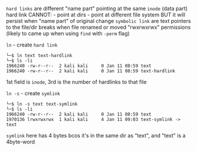 `hard links` are different "name part" pointing at the same `inode` (data part)
	hard link CANNOT:
		- point at dirs
		- point at different file system
	BUT it will persist when "name part" of original change
`symbolic link` are text pointers to the file/dir
	breaks when file renamed or moved
	"rwxrwxrwx" permissions (likely to came up when using `find` with `-perm` flag)


`ln` - create `hard link`
```
└─$ ln text text-hardlink  
└─$ ls -li
1966240 -rw-r--r--  2 kali kali     0 Jan 11 08:59 text
1966240 -rw-r--r--  2 kali kali     0 Jan 11 08:59 text-hardlink
```
1st field is `inode`, 3rd is the number of hardlinks to that file

`ln -s` - create `symlink`
```
└─$ ln -s text text-symlink
└─$ ls -li
1966240 -rw-r--r--  2 kali kali     0 Jan 11 08:59 text
1970136 lrwxrwxrwx  1 kali kali     4 Jan 11 09:03 text-symlink -> text
```
`symlink` here has 4 bytes bcos it's in the same dir as "text", and "text" is a 4byte-word